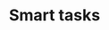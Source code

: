 ---
order: 3
title: Smart tasks
icon: /svgs/feature/smart.svg
text: Drive action by assigning tasks with comprehensive segmentation capabilities
---